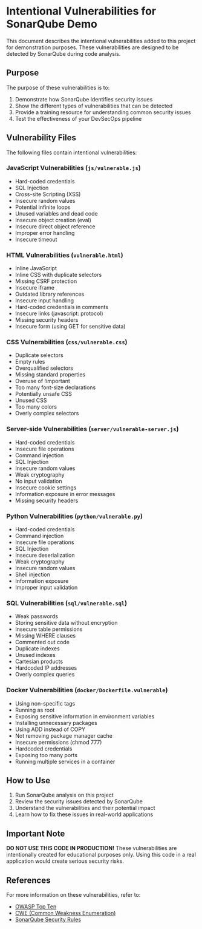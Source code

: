 # Intentional Vulnerabilities for SonarQube Demo

This document describes the intentional vulnerabilities added to this project for demonstration purposes. These vulnerabilities are designed to be detected by SonarQube during code analysis.

## Purpose

The purpose of these vulnerabilities is to:
1. Demonstrate how SonarQube identifies security issues
2. Show the different types of vulnerabilities that can be detected
3. Provide a training resource for understanding common security issues
4. Test the effectiveness of your DevSecOps pipeline

## Vulnerability Files

The following files contain intentional vulnerabilities:

### JavaScript Vulnerabilities (`js/vulnerable.js`)
- Hard-coded credentials
- SQL Injection
- Cross-site Scripting (XSS)
- Insecure random values
- Potential infinite loops
- Unused variables and dead code
- Insecure object creation (eval)
- Insecure direct object reference
- Improper error handling
- Insecure timeout

### HTML Vulnerabilities (`vulnerable.html`)
- Inline JavaScript
- Inline CSS with duplicate selectors
- Missing CSRF protection
- Insecure iframe
- Outdated library references
- Insecure input handling
- Hard-coded credentials in comments
- Insecure links (javascript: protocol)
- Missing security headers
- Insecure form (using GET for sensitive data)

### CSS Vulnerabilities (`css/vulnerable.css`)
- Duplicate selectors
- Empty rules
- Overqualified selectors
- Missing standard properties
- Overuse of !important
- Too many font-size declarations
- Potentially unsafe CSS
- Unused CSS
- Too many colors
- Overly complex selectors

### Server-side Vulnerabilities (`server/vulnerable-server.js`)
- Hard-coded credentials
- Insecure file operations
- Command injection
- SQL Injection
- Insecure random values
- Weak cryptography
- No input validation
- Insecure cookie settings
- Information exposure in error messages
- Missing security headers

### Python Vulnerabilities (`python/vulnerable.py`)
- Hard-coded credentials
- Command injection
- Insecure file operations
- SQL Injection
- Insecure deserialization
- Weak cryptography
- Insecure random values
- Shell injection
- Information exposure
- Improper input validation

### SQL Vulnerabilities (`sql/vulnerable.sql`)
- Weak passwords
- Storing sensitive data without encryption
- Insecure table permissions
- Missing WHERE clauses
- Commented out code
- Duplicate indexes
- Unused indexes
- Cartesian products
- Hardcoded IP addresses
- Overly complex queries

### Docker Vulnerabilities (`docker/Dockerfile.vulnerable`)
- Using non-specific tags
- Running as root
- Exposing sensitive information in environment variables
- Installing unnecessary packages
- Using ADD instead of COPY
- Not removing package manager cache
- Insecure permissions (chmod 777)
- Hardcoded credentials
- Exposing too many ports
- Running multiple services in a container

## How to Use

1. Run SonarQube analysis on this project
2. Review the security issues detected by SonarQube
3. Understand the vulnerabilities and their potential impact
4. Learn how to fix these issues in real-world applications

## Important Note

**DO NOT USE THIS CODE IN PRODUCTION!** These vulnerabilities are intentionally created for educational purposes only. Using this code in a real application would create serious security risks.

## References

For more information on these vulnerabilities, refer to:
- [OWASP Top Ten](https://owasp.org/www-project-top-ten/)
- [CWE (Common Weakness Enumeration)](https://cwe.mitre.org/)
- [SonarQube Security Rules](https://rules.sonarsource.com/)
